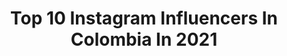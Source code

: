 ---
title: Top 10 Instagram Influencers In Colombia In 2021
description: >-
  Find top Instagram influencers in Colombia in 2021. Most popular hashtags: #colombia #bogota #musica.
platform: Instagram
hits: 4076
text_top: See the most popular Instagram accounts on inBeat.
text_bottom: inBeat has 4076 Instagram influencers like this in Colombia for you to contact.
profiles:
  - username: "creexart"
    fullname: >-
      CreexArt ⚡️ El Crack
    bio: >-
      REGRESO EL 01/11/2020
    location: "Colombia"
    followers: 122577
    engagement: 2645
    commentsToLikes: 4.681620
    id: ck5ci7rots69i0i11bjl8bnhr
    verified: false
    hashtags: ""
  - username: "soydylann"
    fullname: >-
      dylan🦋
    bio: >-
      📍bogotá, col ⚡️𝐓𝐢𝐤𝐓𝐨𝐤 | soydylann (+170k)⚡️ 📩 dylandiazcontacto@gmail.com
    location: "Colombia"
    followers: 31263
    engagement: 1697
    commentsToLikes: 0.113781
    id: ck9whicx4xzqs0j78f2zsqtww
    verified: false
    hashtags: ""
  - username: "xoxoego"
    fullname: >-
      PAPI XOXO El anormal👽🛸
    bio: >-
      @otxet_lafamilia 🛸
    location: "Colombia"
    followers: 5549
    engagement: 1593
    commentsToLikes: 0.145017
    id: ck6tl19zm5sf00j71ghsjxgi8
    verified: false
    hashtags: "#santiagodecali, #colombia, #medellin, #cali"
  - username: "naylavelezp"
    fullname: >-
      Nayla Piña Vélez
    bio: >-
      Colombiana. CEO @plusbynayla #PlusGirl Miss Teen Universe Colombia 19’
    location: "Colombia"
    followers: 7948
    engagement: 1397
    commentsToLikes: 0.337551
    id: ck5zzydoscmo70i14bfcnihst
    verified: false
    hashtags: "#seeasmilesendasmile, #veaunasonrisaenvieunasonrisa, #quedateencasa, #blackouttuesday"
  - username: "valesierra123"
    fullname: >-
      • Valeria Sierra •
    bio: >-
      🙏🏼Con Dios todo, sin él nada 🎤Periodista y Presentadora 🔆 Hay algo en ti que el mundo necesita 💃🏻UR FESTIVAL 2020 👇🏻👇🏻👇🏻
    location: "Colombia"
    followers: 6882
    engagement: 1358
    commentsToLikes: 0.077755
    id: ckaoval3s3qzn0i78veeyje0w
    verified: false
    hashtags: "#zonarosa, #noticiero, #festival, #presentadora"
  - username: "ariafalana"
    fullname: >-
      𝑴𝒂𝒏𝒖 𝑪𝒂𝒓𝒗𝒂𝒋𝒂𝒍 🌸
    bio: >-
      👉🏼 𝐜𝐮𝐞𝐧𝐭𝐚 𝐨𝐟𝐢𝐜𝐢𝐚𝐥 19 años✌🏻 colombiana🇨🇴 📩 | Publicidad al DM 🛍 | Mis tiendas de ropa @ossaswomen @ossasmen
    location: "Colombia"
    followers: 12284
    engagement: 1222
    commentsToLikes: 0.128072
    id: ckaouqd6p1cvf0i78onegnbfc
    verified: false
    hashtags: "#mede, #videostiktok, #encasa, #pereiracity"
  - username: "stephy_oficial"
    fullname: >-
      Pπ
    bio: >-
      ESCUCHA PARÍS🗼⬇️
    location: "Colombia"
    followers: 51116
    engagement: 1199
    commentsToLikes: 0.070477
    id: ck9wfzxoer9rl0j786drcxosm
    verified: false
    hashtags: ""
  - username: "soynaash"
    fullname: >-
      Nash Orozco
    bio: >-
      | 🇨🇴🇲🇽 | | Creador de contenido 🥀| | Contacto: soynaash@gmail.com | 📍REP: @trendsetters.ok 📍 1OOth✨
    location: "Colombia"
    followers: 51449
    engagement: 1183
    commentsToLikes: 0.132017
    id: ck9wg0jwcrcur0j78ovst4ow1
    verified: false
    hashtags: "#humor"
  - username: "belenfleitasok"
    fullname: >-
      Belén Fleitas 🦄
    bio: >-
      Publicidad y Canje al 👉🏻contactobelenfleitas@gmail.com Acá no te vas a aburrir 😉 Tiktok: +180K YouTube: +115K
    location: "Colombia"
    followers: 66077
    engagement: 1168
    commentsToLikes: 0.098964
    id: ck5hhsftf9unc0i11653f0xm7
    verified: false
    hashtags: "#tupelotueleccio, #octubrerosa, #prayforparaguay, #americaneagle"
  - username: "_camilandreaa_"
    fullname: >-
      Camila Andrea
    bio: >-
      Moda - Belleza | Estilo de Vida | Sonrisas 📍Colombia Contacto: caamilabernal@hotmail.com YouTube:
    location: "Colombia"
    followers: 358473
    engagement: 1166
    commentsToLikes: 0.118620
    id: ck55pt5nybbqk0i11dfv4w0qt
    verified: false
    hashtags: "#skecherscolombia"
cities:
  - name: Bogotá
    link: /instagram/colombia/bogota
  - name: Cali
    link: /instagram/colombia/cali
  - name: Medellín
    link: /instagram/colombia/medellin
---